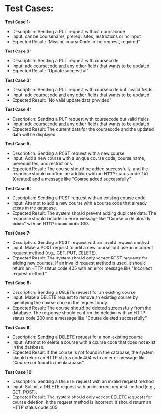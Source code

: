 # Test Cases:

**Test Case 1:**
- Description: Sending a PUT request without coursecode
- Input: can be coursename, prerequisites, restrictions or no input
- Expected Result: "Missing courseCode in the request, required"

**Test Case 2:**
- Description: Sending a PUT request with coursecode
- Input: add coursecode and any other fields that wants to be updated
- Expected Result: "Update successful"

**Test Case 3:**
- Description: Sending a PUT request with coursecode but invalid fields
- Input: add coursecode and any other fields that wants to be updated
- Expected Result: "No valid update data provided"

**Test Case 4:**
- Description: Sending a PUT request with coursecode but valid fields
- Input: add coursecode and any other fields that wants to be updated
- Expected Result: The current data for the coursecode and the updated data will be displayed

**Test Case 5:**
- Description: Sending a POST request with a new course
- Input: Add a new course with a unique course code, course name, prerequisites, and restrictions.
- Expected Result: The course should be added successfully, and the response should confirm the addition with an HTTP status code 201 (Created) and a message like "Course added successfully."

**Test Case 6:**
- Description: Sending a POST request with an existing course code
- Input: Attempt to add a new course with a course code that already exists in the database.
- Expected Result: The system should prevent adding duplicate data. The response should include an error message like "Course code already exists" with an HTTP status code 409.

**Test Case 7:**
- Description: Sending a POST request with an invalid request method
- Input: Make a POST request to add a new course, but use an incorrect request method (e.g., GET, PUT, DELETE).
- Expected Result: The system should only accept POST requests for adding new courses. If an invalid request method is used, it should return an HTTP status code 405 with an error message like "Incorrect request method."

**Test Case 8:**
- Description: Sending a DELETE request for an existing course
- Input: Make a DELETE request to remove an existing course by specifying the course code in the request body.
- Expected Result: The course should be deleted successfully from the database. The response should confirm the deletion with an HTTP status code 200 and a message like "Course deleted successfully."

**Test Case 9:**
- Description: Sending a DELETE request for a non-existing course
- Input: Attempt to delete a course with a course code that does not exist in the database.
- Expected Result: If the course is not found in the database, the system should return an HTTP status code 404 with an error message like "Course not found in the database."

**Test Case 10:**
- Description: Sending a DELETE request with an invalid request method
- Input: Submit a DELETE request with an incorrect request method (e.g., GET, POST).
- Expected Result: The system should only accept DELETE requests for course deletion. If the request method is incorrect, it should return an HTTP status code 405.
